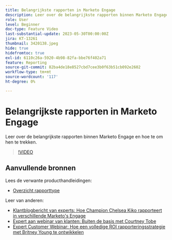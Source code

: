 ```yaml
---
title: Belangrijkste rapporten in Marketo Engage
description: Leer over de belangrijkste rapporten binnen Marketo Engage en hoe te om hen te trekken.
role: User
level: Beginner
doc-type: Feature Video
last-substantial-update: 2023-05-30T00:00:00Z
jira: KT-13261
thumbnail: 3420138.jpeg
hide: true
hidefromtoc: true
exl-id: 6110c26a-5920-4b98-82fa-bbe76f402a71
feature: Reporting
source-git-commit: 82ba4de18e8527cbd7cee3b0f63b51cb092e2602
workflow-type: tm+mt
source-wordcount: '117'
ht-degree: 0%

---
```


# Belangrijkste rapporten in Marketo Engage

Leer over de belangrijkste rapporten binnen Marketo Engage en hoe te om hen te trekken.

>[!VIDEO](https://video.tv.adobe.com/v/3420138/?learn=on)

## Aanvullende bronnen

Lees de verwante producthandleidingen:

* [Overzicht rapporttype](https://experienceleague.adobe.com/docs/marketo/using/product-docs/reporting/basic-reporting/report-types/report-type-overview.html?lang=en)

Leer van anderen:

* [Klantblogbericht van experts: Hoe Champion Chelsea Kiko rapporteert in verschillende Marketo&#39;s Engage](https://nation.marketo.com/t5/product-blogs/how-marketo-champion-chelsea-kiko-reports-in-various-marketo/ba-p/242627)
* [Expert aan webinar van klanten: Buiten de basis met Courtney Tobe](https://nation.marketo.com/t5/product-blogs/on-demand-webinar-beyond-the-basics-marketo-reporting/ba-p/302116)
* [Expert Customer Webinar: Hoe een volledige ROI rapporteringsstrategie met Britney Young te ontwikkelen](https://nation.marketo.com/t5/product-blogs/on-demand-webinar-rounding-out-your-reporting-how-to-build-a/ba-p/319082)

